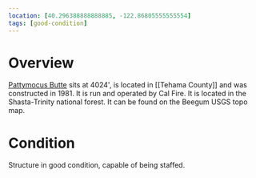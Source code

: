 ```yaml
---
location: [40.296388888888885, -122.86805555555554]
tags: [good-condition]
---
```


# Overview

[Pattymocus Butte](http://www.peakbagging.com/CALookoutPhotos/PattymocusButte.html) sits at 4024', is located in [[Tehama County]] and was constructed in 1981. It is run and operated by Cal Fire. It is located in the Shasta-Trinity national forest. It can be found on the Beegum USGS topo map.

# Condition

Structure in good condition, capable of being staffed.